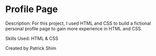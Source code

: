 # Profile Page

Description: For this project, I used HTML and CSS to build a fictional personal profile page to gain more experience in HTML and CSS.

Skills Used: HTML & CSS

Created by Patrick Shim